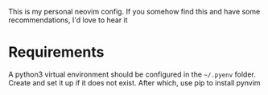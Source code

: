 This is my personal neovim config. If you somehow find this and have some recommendations, I'd love to hear it

# Requirements
A python3 virtual environment should be configured in the `~/.pyenv` folder. Create and set it up if it does not exist. After which, use pip to install pynvim
